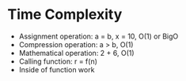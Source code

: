 # Time Complexity

- Assignment operation: a = b, x = 10, O(1) or BigO
- Compression operation: a > b, O(1)
- Mathematical operation: 2 + 6, O(1)
- Calling function: r = f(n)
- Inside of function work
